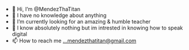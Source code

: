 - 👋 Hi, I’m @MendezThaTitan
- 👀 I have no knowledge about anything
- 🌱 I’m currently looking for an amazing & humble teacher
- 💞️ I know absolutely nothing but im intrested in knowing how to speak digital
- 📫 How to reach me ...mendezthatitan@gmail.com

<!---
MendezThaTitan/MendezThaTitan is a ✨ special ✨ repository because its `README.md` (this file) appears on your GitHub profile.
You can click the Preview link to take a look at your changes.
--->
